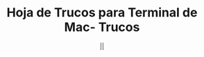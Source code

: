 <p align="center">
</p>

<h1 align="center">Hoja de Trucos para Terminal de Mac- Trucos</h1>

<div align="center">
  <a href="https://https://developer.apple.com/library/archive/documentation/OpenSource/Conceptual/ShellScripting/CommandLInePrimer/CommandLine.html#//apple_ref/doc/uid/TP40004268-CH271-SW9/"</a> ||
</div>

<!-- <p align='center' style="margin-top: 20px;">
<a href="https://developer.apple.com/library/archive/documentation/OpenSource/Conceptual/ShellScripting/CommandLInePrimer/CommandLine.html#//apple_ref/doc/uid/TP40004268-CH271-SW9">Mac Terminal Cheatsheet</a>
</p> -->

<!-- Este hoja de trucos para  Mac Terminal pretende se una referencia básica para desarrolladores junior que hablan Español, con el objetivo de bajar las barreras de entrada en la industria.

